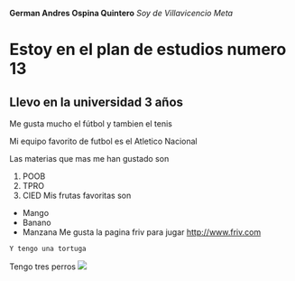 **German Andres Ospina Quintero**
*Soy de Villavicencio Meta*
# Estoy en el plan de estudios numero 13
## Llevo en la universidad 3 años
Me gusta mucho el fútbol y tambien el tenis 

Mi equipo favorito de futbol es el Atletico Nacional

Las materias que mas me han gustado son
1. POOB
2. TPRO
3. CIED
Mis frutas favoritas son
* Mango
* Banano
* Manzana
Me gusta la pagina friv para jugar <http://www.friv.com>

`Y tengo una tortuga`

Tengo tres perros
![](https://www.ecured.cu/images/a/a4/Perros1.jpg)